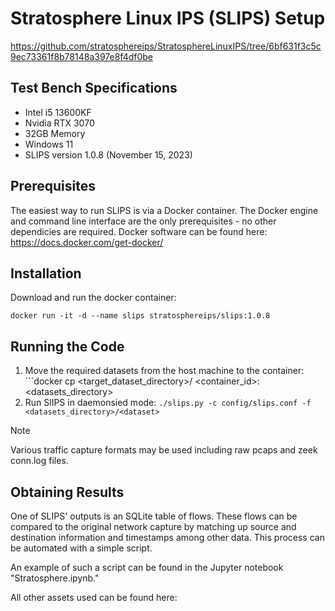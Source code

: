 # Stratosphere Linux IPS (SLIPS) Setup
https://github.com/stratosphereips/StratosphereLinuxIPS/tree/6bf631f3c5c9ec73361f8b78148a397e8f4df0be
## Test Bench Specifications
- Intel i5 13600KF
- Nvidia RTX 3070
- 32GB Memory
- Windows 11
- SLIPS version 1.0.8 (November 15, 2023)
## Prerequisites
The easiest way to run SLIPS is via a Docker container. The Docker engine and command line interface are the only prerequisites - no other dependicies are required. Docker software can be found here: https://docs.docker.com/get-docker/
## Installation 
Download and run the docker container:

```docker run -it -d --name slips stratosphereips/slips:1.0.8```
## Running the Code
1. Move the required datasets from the host machine to the container: ```docker cp <target_dataset_directory>/<dataset> <container_id>:<datasets_directory>
2. Run SlIPS in daemonsied mode: ```./slips.py -c config/slips.conf -f <datasets_directory>/<dataset>```
> [!NOTE]
> Various traffic capture formats may be used including raw pcaps and zeek conn.log files.
## Obtaining Results
One of SLIPS' outputs is an SQLite table of flows. These flows can be compared to the original network capture by matching up source and destination information and timestamps among other data. This process can be automated with a simple script.

An example of such a script can be found in the Jupyter notebook "Stratosphere.ipynb."

All other assets used can be found here: 

